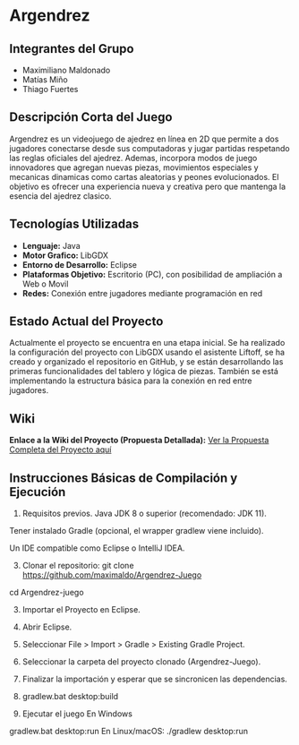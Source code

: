 # Argendrez

## Integrantes del Grupo

- Maximiliano Maldonado 
- Matías Miño   
- Thiago Fuertes  

## Descripción Corta del Juego

Argendrez es un videojuego de ajedrez en línea en 2D que permite a dos jugadores conectarse desde sus computadoras y jugar partidas respetando las reglas oficiales del ajedrez. Ademas, incorpora modos de juego innovadores que agregan nuevas piezas, movimientos especiales y mecanicas dinamicas como cartas aleatorias y peones evolucionados. El objetivo es ofrecer una experiencia nueva y creativa pero que mantenga la esencia del ajedrez clasico.

## Tecnologías Utilizadas

- **Lenguaje:** Java  
- **Motor Grafico:** LibGDX  
- **Entorno de Desarrollo:** Eclipse 
- **Plataformas Objetivo:** Escritorio (PC), con posibilidad de ampliación a Web o Movil  
- **Redes:** Conexión entre jugadores mediante programación en red  

## Estado Actual del Proyecto
Actualmente el proyecto se encuentra en una etapa inicial. Se ha realizado la configuración del proyecto con LibGDX usando el asistente Liftoff, se ha creado y organizado el repositorio en GitHub, y se están desarrollando las primeras funcionalidades del tablero y lógica de piezas. También se está implementando la estructura básica para la conexión en red entre jugadores.

## Wiki
**Enlace a la Wiki del Proyecto (Propuesta Detallada):**
[Ver la Propuesta Completa del Proyecto
aquí](https://github.com/maximaldo/Argendrez-Juego/wiki/Propuesta-del-proyecto-%E2%80%90-Argendrez)

## Instrucciones Básicas de Compilación y Ejecución
1. Requisitos previos.
  Java JDK 8 o superior (recomendado: JDK 11).

  Tener instalado Gradle (opcional, el wrapper gradlew viene incluido).
  
  Un IDE compatible como Eclipse o IntelliJ IDEA.

3. Clonar el repositorio:
git clone https://github.com/maximaldo/Argendrez-Juego

cd Argendrez-juego



3. Importar el Proyecto en Eclipse.

1. Abrir Eclipse.
2. Seleccionar File > Import > Gradle > Existing Gradle Project.
3. Seleccionar la carpeta del proyecto clonado (Argendrez-Juego).
4. Finalizar la importación y esperar que se sincronicen las dependencias.
5. gradlew.bat desktop:build

4. Ejecutar el juego
En Windows

gradlew.bat desktop:run
En Linux/macOS:  ./gradlew desktop:run
